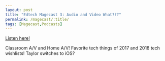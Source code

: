 ```yaml
---
layout: post
title: "Edtech Magecast 3: Audio and Video What???"
permalink: /magecast/:title/
tags: [Magecast,Podcasts]
---
```

[Listen here!](https://www.edtechmage.com/edtech-mages-podcast/2018/2/4/episode-3-audio-and-video-what)

Classroom A/V and Home A/V! Favorite tech things of 2017 and 2018 tech wishlists! Taylor switches to iOS?